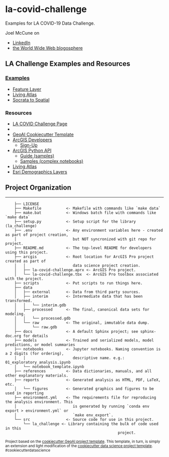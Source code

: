 # la-covid-challenge

Examples for LA COVID-19 Data Challenge.

Joel McCune on 

- [LinkedIn](https://www.linkedin.com/in/joelmccune/)
- [the World Wide Web blogosphere](https://joelmccune.com)

## LA Challenge Examples and Resources

### [Examples](./notebooks)

- [Feature Layer](./notebooks/01-access-feature-service.ipynb)
- [Living Atlas](./notebooks/02-layer-from-item-id.ipynb)
- [Socrata to Spatial](./notebooks/03-socrata-geocoding.ipynb)

### Resources

- [LA COVID Challenge Page](https://grmds.org/2020challenge)
- 
- [GeoAI Cookiecutter Template](https://esri.github.io/geoai-cookiecutter/)
- [ArcGIS Developers](https://developers.arcgis.com/)
	- [Sign-Up](https://developers.arcgis.com/sign-up/)
- [ArcGIS Python API](https://developers.arcgis.com/python/)
	- [Guide (samples)](https://developers.arcgis.com/python/guide/)
	- [Samples (complex notebooks)](https://developers.arcgis.com/python/sample-notebooks/)
- [Living Atlas](https://livingatlas.arcgis.com/en)
- [Esri Demographics Layers](http://goto.arcgisonline.com/demographics9/USA_Demographics_and_Boundaries_2019)

## Project Organization
------------
```
    ├── LICENSE
    ├── Makefile           <- Makefile with commands like `make data`
    ├── make.bat           <- Windows batch file with commands like `make data`
    ├── setup.py           <- Setup script for the library (la_challenge)
    ├── .env               <- Any environment variables here - created as part of project creation, 
    │                         but NOT syncronized with git repo for project.                
    ├── README.md          <- The top-level README for developers using this project.
    ├── arcgis             <- Root location for ArcGIS Pro project created as part of
    │   │                     data science project creation.
    │   ├── la-covid-challenge.aprx <- ArcGIS Pro project.    
    │   └── la-covid-challenge.tbx  <- ArcGIS Pro toolbox associated with the project.
    ├── scripts            <- Put scripts to run things here.
    ├── data
    │   ├── external       <- Data from third party sources.
    │   ├── interim        <- Intermediate data that has been transformed.
    │   │   └── interim.gdb
    │   ├── processed      <- The final, canonical data sets for modeling.
    │   │   └── processed.gdb
    │   └── raw            <- The original, immutable data dump.
    │       └── raw.gdb
    ├── docs               <- A default Sphinx project; see sphinx-doc.org for details
    ├── models             <- Trained and serialized models, model predictions, or model summaries
    ├── notebooks          <- Jupyter notebooks. Naming convention is a 2 digits (for ordering),
    │   │                     descriptive name. e.g.: 01_exploratory_analysis.ipynb
    │   └── notebook_template.ipynb
    ├── references         <- Data dictionaries, manuals, and all other explanatory materials.
    ├── reports            <- Generated analysis as HTML, PDF, LaTeX, etc.
    │   └── figures        <- Generated graphics and figures to be used in reporting
    ├── environment.yml    <- The requirements file for reproducing the analysis environment. This 
    │                         is generated by running `conda env export > environment.yml` or
    │                         `make env_export`.                         
    └── src                <- Source code for use in this project.
        └── la_challenge <- Library containing the bulk of code used in this 
                                                  project. 
```

<p><small>Project based on the <a target="_blank" href="https://github.com/knu2xs/cookiecutter-geoai">cookiecutter GeoAI project template</a>. This template, in turn, is simply an extension and light modification of the <a target="_blank" href="https://drivendata.github.io/cookiecutter-data-science/">cookiecutter data science project template</a>. #cookiecutterdatascience</small></p>
